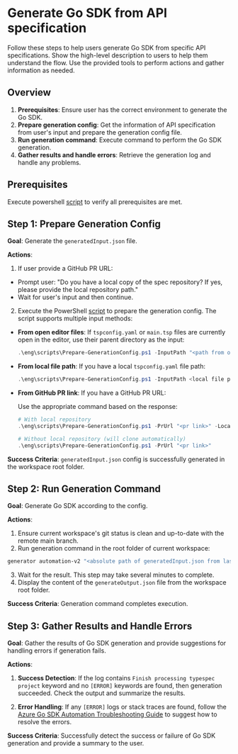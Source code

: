 # Generate Go SDK from API specification

Follow these steps to help users generate Go SDK from specific API specifications. Show the high-level description to users to help them understand the flow. Use the provided tools to perform actions and gather information as needed.

## Overview

1. **Prerequisites**: Ensure user has the correct environment to generate the Go SDK.
2. **Prepare generation config**: Get the information of API specification from user's input and prepare the generation config file.
3. **Run generation command**: Execute command to perform the Go SDK generation.
4. **Gather results and handle errors**: Retrieve the generation log and handle any problems.

## Prerequisites

Execute powershell [script](../../eng/scripts/Check-SDKGenerationPrerequisites.ps1) to verify all prerequisites are met.

## Step 1: Prepare Generation Config

**Goal**: Generate the `generatedInput.json` file.

**Actions**:

1. If user provide a GitHub PR URL:

- Prompt user: "Do you have a local copy of the spec repository? If yes, please provide the local repository path."
- Wait for user's input and then continue.

2. Execute the PowerShell [script](../../eng/scripts/Prepare-GenerationConfig.ps1) to prepare the generation config. The script supports multiple input methods:

- **From open editor files**: If `tspconfig.yaml` or `main.tsp` files are currently open in the editor, use their parent directory as the input:

  ```powershell
  .\eng\scripts\Prepare-GenerationConfig.ps1 -InputPath "<path from open editor files>"
  ```

- **From local file path**: If you have a local `tspconfig.yaml` file path:

  ```powershell
  .\eng\scripts\Prepare-GenerationConfig.ps1 -InputPath <local file path>"
  ```

- **From GitHub PR link**: If you have a GitHub PR URL:

  Use the appropriate command based on the response:

  ```powershell
  # With local repository
  .\eng\scripts\Prepare-GenerationConfig.ps1 -PrUrl "<pr link>" -LocalRepoPath "<local repository path>"

  # Without local repository (will clone automatically)
  .\eng\scripts\Prepare-GenerationConfig.ps1 -PrUrl "<pr link>"
  ```

**Success Criteria**: `generatedInput.json` config is successfully generated in the workspace root folder.

## Step 2: Run Generation Command

**Goal**: Generate Go SDK according to the config.

**Actions**:

1. Ensure current workspace's git status is clean and up-to-date with the remote main branch.
2. Run generation command in the root folder of current workspace:

```bash
generator automation-v2 "<absolute path of generatedInput.json from last step>" generateOutput.json
```

3. Wait for the result. This step may take several minutes to complete.
4. Display the content of the `generateOutput.json` file from the workspace root folder.

**Success Criteria**: Generation command completes execution.

## Step 3: Gather Results and Handle Errors

**Goal**: Gather the results of Go SDK generation and provide suggestions for handling errors if generation fails.

**Actions**:

1. **Success Detection**: If the log contains `Finish processing typespec project` keyword and no `[ERROR]` keywords are found, then generation succeeded. Check the output and summarize the results.

2. **Error Handling**: If any `[ERROR]` logs or stack traces are found, follow the [Azure Go SDK Automation Troubleshooting Guide](../../documentation/sdk-automation-tsg.md) to suggest how to resolve the errors.

**Success Criteria**: Successfully detect the success or failure of Go SDK generation and provide a summary to the user.
